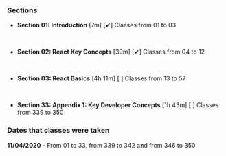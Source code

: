### Sections

* <strong>Section 01: Introduction</strong> [7m] [✔]
Classes from 01 to 03
<br>

* <strong>Section 02: React Key Concepts</strong> [39m] [✔]
Classes from 04 to 12
<br>

* <strong>Section 03: React Basics</strong> [4h 11m] [ ]
Classes from 13 to 57
<br>

* <strong>Section 33: Appendix 1: Key Developer Concepts</strong> [1h 43m] [ ]
Classes from 339 to 350

### Dates that classes were taken

<strong>11/04/2020</strong> - From 01 to 33, from 339 to 342 and from 346 to 350<br>
